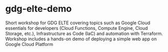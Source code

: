 # gdg-elte-demo
Short workshop for GDG ELTE covering topics such as Google Cloud essentials for developers (Cloud Functions, Compute Engine, Cloud Storage, etc.), Infrastructure as Code (IaC) and automation with Terraform. 
Workshop includes a hands-on demo of deploying a simple web app on Google Cloud Platform
